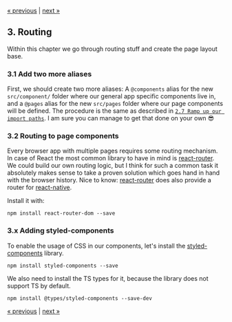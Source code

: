 [« previous](02-authentication.md) | [next »](04-foo.md)

## 3. Routing 
Within this chapter we go through routing stuff and create the page layout base.

### 3.1 Add two more aliases
First, we should create two more aliases:
A `@components` alias for the new `src/component/` folder where our general app specific components live in,
and a `@pages` alias for the new `src/pages` folder where our page components will be defined.
The procedure is the same as described in [`2.7 Ramp up our import paths`](02-authentication.md).
I am sure you can manage to get that done on your own :sunglasses:

### 3.2 Routing to page components
Every browser app with multiple pages requires some routing mechanism.
In case of React the most common library to have in mind is [react-router](https://reactrouter.com).
We could build our own routing logic, but I think for such a common task it absolutely makes sense
to take a proven solution which goes hand in hand with the browser history.
Nice to know: [react-router](https://reactrouter.com) does also provide a router for [react-native](https://reactnative.dev).

Install it with:
```
npm install react-router-dom --save 
```

### 3.x Adding styled-components
To enable the usage of CSS in our components, let's install the [styled-components](https://styled-components.com) library.

```
npm install styled-components --save
```

We also need to install the TS types for it, because the library does not support TS by default.

```
npm install @types/styled-components --save-dev
```

[« previous](02-authentication.md) | [next »](04-foo.md)